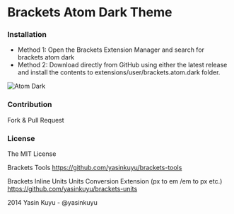 Brackets Atom Dark Theme
========

### Installation
- Method 1: Open the Brackets Extension Manager and search for brackets atom dark
- Method 2: Download directly from GitHub using either the latest release and install the contents to extensions/user/brackets.atom.dark folder.

![Atom Dark](https://github.com/yasinkuyu/brackets-atom-dark/raw/master/screenshot.png)

### Contribution
Fork & Pull Request

### License
The MIT License

Brackets Tools
https://github.com/yasinkuyu/brackets-tools

Brackets Inline Units 
Units Conversion Extension (px to em /em to px etc.)
https://github.com/yasinkuyu/brackets-units

2014 Yasin Kuyu - @yasinkuyu
